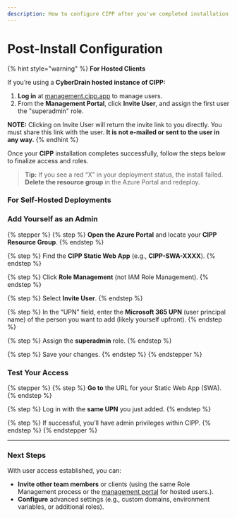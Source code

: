 ```yaml
---
description: How to configure CIPP after you've completed installation.
---
```


# Post-Install Configuration

{% hint style="warning" %}
**For Hosted Clients**

If you’re using a **CyberDrain hosted instance of CIPP:**

1. **Log in** at [management.cipp.app](https://management.cipp.app/) to manage users.
2. From the **Management Portal**, click **Invite User**, and assign the first user the "superadmin" role.

**NOTE:** Clicking on Invite User will return the invite link to you directly. You must share this link with the user. **It is not e-mailed or sent to the user in any way.**
{% endhint %}

Once your **CIPP** installation completes successfully, follow the steps below to finalize access and roles.

> **Tip:** If you see a red “X” in your deployment status, the install failed. **Delete the resource group** in the Azure Portal and redeploy.

### For Self-Hosted Deployments

### Add Yourself as an Admin

{% stepper %}
{% step %}
**Open the Azure Portal** and locate your **CIPP Resource Group**.
{% endstep %}

{% step %}
Find the **CIPP Static Web App** (e.g., **CIPP-SWA-XXXX**).
{% endstep %}

{% step %}
Click **Role Management** (not IAM Role Management).
{% endstep %}

{% step %}
Select **Invite User**.
{% endstep %}

{% step %}
In the “UPN” field, enter the **Microsoft 365 UPN** (user principal name) of the person you want to add (likely yourself upfront).
{% endstep %}

{% step %}
Assign the **superadmin** role.
{% endstep %}

{% step %}
Save your changes.
{% endstep %}
{% endstepper %}

### Test Your Access

{% stepper %}
{% step %}
**Go to** the URL for your Static Web App (SWA).
{% endstep %}

{% step %}
Log in with the **same UPN** you just added.
{% endstep %}

{% step %}
If successful, you’ll have admin privileges within CIPP.
{% endstep %}
{% endstepper %}

***

### Next Steps

With user access established, you can:

* **Invite other team members** or clients (using the same Role Management process or the [management portal](https://management.cipp.app) for hosted users.).
* **Configure** advanced settings (e.g., custom domains, environment variables, or additional roles).

